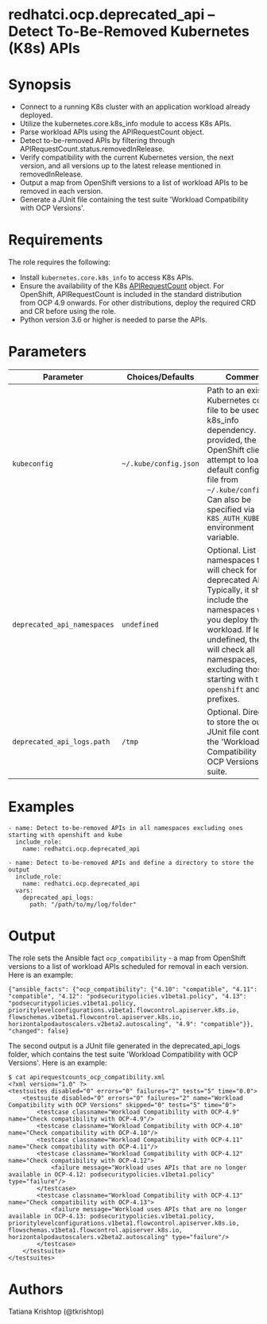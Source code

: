 # redhatci.ocp.deprecated_api – Detect To-Be-Removed Kubernetes (K8s) APIs

# Synopsis

- Connect to a running K8s cluster with an application workload already deployed.
- Utilize the kubernetes.core.k8s_info module to access K8s APIs.
- Parse workload APIs using the APIRequestCount object.
- Detect to-be-removed APIs by filtering through APIRequestCount.status.removedInRelease.
- Verify compatibility with the current Kubernetes version, the next version, and all versions up to the latest release mentioned in removedInRelease.
- Output a map from OpenShift versions to a list of workload APIs to be removed in each version.
- Generate a JUnit file containing the test suite 'Workload Compatibility with OCP Versions'.

# Requirements

The role requires the following:

- Install `kubernetes.core.k8s_info` to access K8s APIs.
- Ensure the availability of the K8s [APIRequestCount](https://github.com/openshift/cluster-kube-apiserver-operator/blob/master/bindata/assets/kube-apiserver/apiserver.openshift.io_apirequestcount.yaml) object. For OpenShift, APIRequestCount is included in the standard distribution from OCP 4.9 onwards. For other distributions, deploy the required CRD and CR before using the role.
- Python version 3.6 or higher is needed to parse the APIs.

# Parameters

| Parameter               | Choices/Defaults      | Comments                                             |
|-------------------------|-----------------------|------------------------------------------------------|
| `kubeconfig`            | `~/.kube/config.json` | Path to an existing Kubernetes config file to be used by k8s_info dependency. If not provided, the OpenShift client will attempt to load the default configuration file from `~/.kube/config.json`. Can also be specified via `K8S_AUTH_KUBECONFIG` environment variable.                                                                                                |
| `deprecated_api_namespaces` | `undefined`           | Optional. List of namespaces the role will check for deprecated APIs. Typically, it should include the namespaces where you deploy the workload. If left undefined, the role will check all namespaces, excluding those starting with the `openshift` and `kube-` prefixes.                                                |
| `deprecated_api_logs.path` | `/tmp`             | Optional. Directory to store the output JUnit file containing the 'Workload Compatibility with OCP Versions' test suite.                                                              |

# Examples

```
- name: Detect to-be-removed APIs in all namespaces excluding ones starting with openshift and kube
  include_role:
    name: redhatci.ocp.deprecated_api
```

```
- name: Detect to-be-removed APIs and define a directory to store the output
  include_role:
    name: redhatci.ocp.deprecated_api
  vars:
    deprecated_api_logs:
      path: "/path/to/my/log/folder"
```

# Output

The role sets the Ansible fact `ocp_compatibility` - a map from OpenShift versions to a list of workload APIs scheduled for removal in each version. Here is an example:

```
{"ansible_facts": {"ocp_compatibility": {"4.10": "compatible", "4.11": "compatible", "4.12": "podsecuritypolicies.v1beta1.policy", "4.13": "podsecuritypolicies.v1beta1.policy, prioritylevelconfigurations.v1beta1.flowcontrol.apiserver.k8s.io, flowschemas.v1beta1.flowcontrol.apiserver.k8s.io, horizontalpodautoscalers.v2beta2.autoscaling", "4.9": "compatible"}}, "changed": false}
```

The second output is a JUnit file generated in the deprecated_api_logs folder, which contains the test suite 'Workload Compatibility with OCP Versions'. Here is an example:

```
$ cat apirequestcounts_ocp_compatibility.xml 
<?xml version="1.0" ?>
<testsuites disabled="0" errors="0" failures="2" tests="5" time="0.0">
	<testsuite disabled="0" errors="0" failures="2" name="Workload Compatibility with OCP Versions" skipped="0" tests="5" time="0">
		<testcase classname="Workload Compatibility with OCP-4.9" name="Check compatibility with OCP-4.9"/>
		<testcase classname="Workload Compatibility with OCP-4.10" name="Check compatibility with OCP-4.10"/>
		<testcase classname="Workload Compatibility with OCP-4.11" name="Check compatibility with OCP-4.11"/>
		<testcase classname="Workload Compatibility with OCP-4.12" name="Check compatibility with OCP-4.12">
			<failure message="Workload uses APIs that are no longer available in OCP-4.12: podsecuritypolicies.v1beta1.policy" type="failure"/>
		</testcase>
		<testcase classname="Workload Compatibility with OCP-4.13" name="Check compatibility with OCP-4.13">
			<failure message="Workload uses APIs that are no longer available in OCP-4.13: podsecuritypolicies.v1beta1.policy, prioritylevelconfigurations.v1beta1.flowcontrol.apiserver.k8s.io, flowschemas.v1beta1.flowcontrol.apiserver.k8s.io, horizontalpodautoscalers.v2beta2.autoscaling" type="failure"/>
		</testcase>
	</testsuite>
</testsuites>
```

# Authors

Tatiana Krishtop (@tkrishtop)
